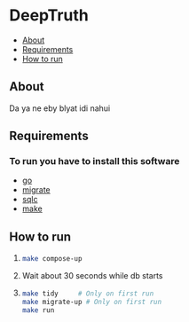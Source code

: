 # DeepTruth
- [About](#about)
- [Requirements](#requirements)
- [How to run](#how-to-run)

## About
Da ya ne eby blyat idi nahui

## Requirements
### To run you have to install this software
* [go](https://go.dev/)
* [migrate](https://github.com/golang-migrate/migrate)
* [sqlc](https://sqlc.dev/)
* [make](https://www.gnu.org/software/make/)

## How to run
1.
    ```bash
    make compose-up
    ```
1. Wait about 30 seconds while db starts
1.
    ```bash
    make tidy     # Only on first run
    make migrate-up # Only on first run
    make run
    ```
